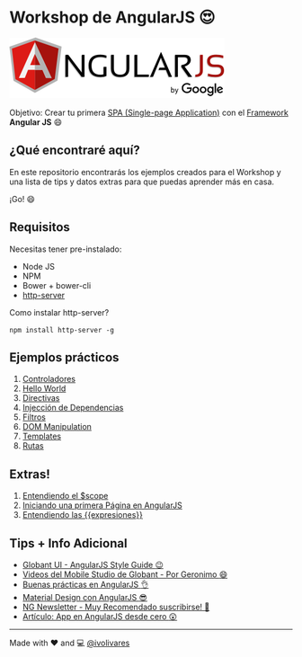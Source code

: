 # Workshop de AngularJS :heart_eyes:

[![AngularJS](images/angularjs.png)](https://www.angularjs.org/)

Objetivo: Crear tu primera [SPA (Single-page Application)](https://es.wikipedia.org/wiki/Single-page_application) con el [Framework](https://es.wikipedia.org/wiki/Framework) **Angular JS** :smile:

## ¿Qué encontraré aquí?

En este repositorio encontrarás los ejemplos creados para el Workshop y una lista de tips y datos extras para que puedas aprender más en casa.

¡Go! :smile:

## Requisitos

Necesitas tener pre-instalado:

- Node JS
- NPM
- Bower + bower-cli
- [http-server](https://www.npmjs.com/package/http-server)

Como instalar http-server?

    npm install http-server -g

## Ejemplos prácticos

1. [Controladores](/Examples/1.Controllers/)
2. [Hello World](/Examples/2.HelloWorld/)
3. [Directivas](/Examples/3.Directives/)
4. [Injección de Dependencias](/Examples/4.DependencyInjection/)
5. [Filtros](/Examples/5.Filters/)
6. [DOM Manipulation](/Examples/6.DOM/)
7. [Templates](/Examples/7.Templates/)
8. [Rutas](/Examples/8.Routes/)

## Extras!

1. [Entendiendo el $scope](/ExtraExamples/1.Scope)
2. [Iniciando una primera Página en AngularJS](/ExtraExamples/2.HowToFirstPage)
3. [Entendiendo las {{expresiones}}](/ExtraExamples/3.Expressions)

## Tips + Info Adicional

- [Globant UI - AngularJS Style Guide :wink:](https://github.com/globant-ui/angularjs-styleguide)
- [Videos del Mobile Studio de Globant - Por Geronimo :smile:](https://www.youtube.com/playlist?list=PLQct7-AR0JcFn1wJX0EN1XcPswB_wbKHR)
- [Buenas prácticas en AngularJS :ok_hand:](https://speakerdeck.com/alevardi/buenas-practicas-con-angular-dot-js-1)
- [Material Design con AngularJS :sunglasses:](https://material.angularjs.org/)
- [NG Newsletter - Muy Recomendado suscribirse! :speech_balloon:](http://www.ng-newsletter.com/)
- [Artículo: App en AngularJS desde cero :astonished:](http://weblogs.asp.net/dwahlin/learning-angularjs-by-example-the-customer-manager-application)

------------------

Made with :heart: and :computer:
[@ivolivares](https://github.com/ivolivares)